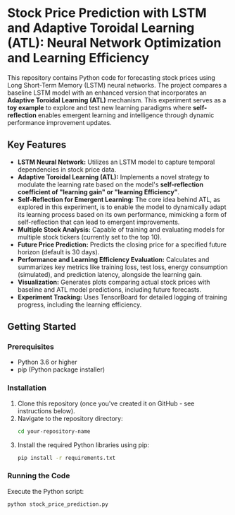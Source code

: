 # Stock Price Prediction with LSTM and Adaptive Toroidal Learning (ATL): Neural Network Optimization and Learning Efficiency

This repository contains Python code for forecasting stock prices using Long Short-Term Memory (LSTM) neural networks. The project compares a baseline LSTM model with an enhanced version that incorporates an **Adaptive Toroidal Learning (ATL)** mechanism. This experiment serves as a **toy example** to explore and test new learning paradigms where **self-reflection** enables emergent learning and intelligence through dynamic performance improvement updates.

## Key Features

* **LSTM Neural Network:** Utilizes an LSTM model to capture temporal dependencies in stock price data.
* **Adaptive Toroidal Learning (ATL):** Implements a novel strategy to modulate the learning rate based on the model's **self-reflection coefficient of "learning gain" or "learning Efficiency"**.
* **Self-Reflection for Emergent Learning:** The core idea behind ATL, as explored in this experiment, is to enable the model to dynamically adapt its learning process based on its own performance, mimicking a form of self-reflection that can lead to emergent improvements.
* **Multiple Stock Analysis:** Capable of training and evaluating models for multiple stock tickers (currently set to the top 10).
* **Future Price Prediction:** Predicts the closing price for a specified future horizon (default is 30 days).
* **Performance and Learning Efficiency Evaluation:** Calculates and summarizes key metrics like training loss, test loss, energy consumption (simulated), and prediction latency, alongside the learning gain.
* **Visualization:** Generates plots comparing actual stock prices with baseline and ATL model predictions, including future forecasts.
* **Experiment Tracking:** Uses TensorBoard for detailed logging of training progress, including the learning efficiency.

## Getting Started

### Prerequisites

* Python 3.6 or higher
* pip (Python package installer)

### Installation

1.  Clone this repository (once you've created it on GitHub - see instructions below).
2.  Navigate to the repository directory:
    ```bash
    cd your-repository-name
    ```
3.  Install the required Python libraries using pip:
    ```bash
    pip install -r requirements.txt
    ```

### Running the Code

Execute the Python script:

```bash
python stock_price_prediction.py
